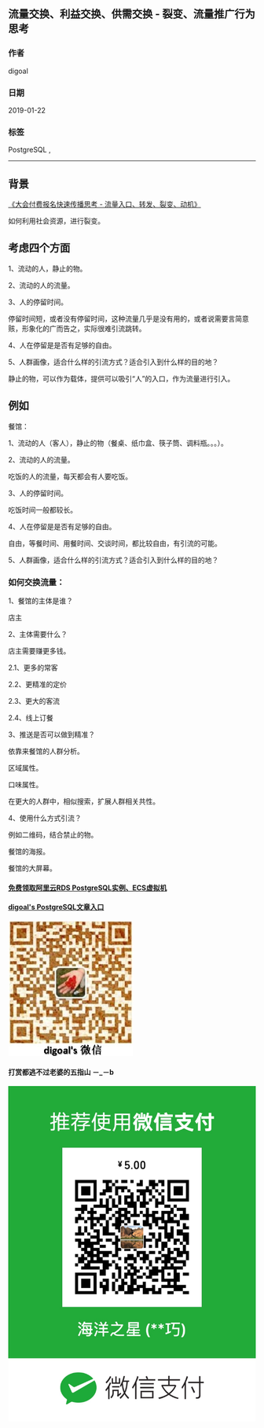 ## 流量交换、利益交换、供需交换 - 裂变、流量推广行为思考  
                                  
### 作者                                  
digoal                                  
                                  
### 日期                                  
2019-01-22                                  
                                  
### 标签                                  
PostgreSQL ,     
                              
----                            
                              
## 背景     
[《大会付费报名快速传播思考 - 流量入口、转发、裂变、动机》](./20181122_03.md)    
  
如何利用社会资源，进行裂变。  
  
## 考虑四个方面  
1、流动的人，静止的物。  
  
2、流动的人的流量。  
  
3、人的停留时间。  
  
停留时间短，或者没有停留时间，这种流量几乎是没有用的，或者说需要言简意赅，形象化的广而告之，实际很难引流跳转。  
  
4、人在停留是是否有足够的自由。  
  
5、人群画像，适合什么样的引流方式？适合引入到什么样的目的地？  
  
静止的物，可以作为载体，提供可以吸引“人”的入口，作为流量进行引入。  
  
## 例如  
  
餐馆：  
  
1、流动的人（客人），静止的物（餐桌、纸巾盒、筷子筒、调料瓶。。。）。  
  
2、流动的人的流量。  
  
吃饭的人的流量，每天都会有人要吃饭。  
  
3、人的停留时间。  
  
吃饭时间一般都较长。  
  
4、人在停留是是否有足够的自由。  
  
自由，等餐时间、用餐时间、交谈时间，都比较自由，有引流的可能。  
  
5、人群画像，适合什么样的引流方式？适合引入到什么样的目的地？  
  
### 如何交换流量：  
  
1、餐馆的主体是谁？  
  
店主  
  
2、主体需要什么？  
  
店主需要赚更多钱。  
  
2\.1、更多的常客  
  
2\.2、更精准的定价  
  
2\.3、更大的客流  
  
2\.4、线上订餐  
  
3、推送是否可以做到精准？  
  
依靠来餐馆的人群分析。  
  
区域属性。  
  
口味属性。  
  
在更大的人群中，相似搜索，扩展人群相关共性。  
    
4、使用什么方式引流？  
  
例如二维码，结合禁止的物。     
  
餐馆的海报。  
  
餐馆的大屏幕。  
    
    
  
  
  
  
  
  
  
  
  
#### [免费领取阿里云RDS PostgreSQL实例、ECS虚拟机](https://free.aliyun.com/ "57258f76c37864c6e6d23383d05714ea")
  
  
#### [digoal's PostgreSQL文章入口](https://github.com/digoal/blog/blob/master/README.md "22709685feb7cab07d30f30387f0a9ae")
  
  
![digoal's weixin](../pic/digoal_weixin.jpg "f7ad92eeba24523fd47a6e1a0e691b59")
  
  
  
  
  
  
#### 打赏都逃不过老婆的五指山 －_－b  
![wife's weixin ds](../pic/wife_weixin_ds.jpg "acd5cce1a143ef1d6931b1956457bc9f")
  
